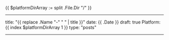 {{ $platformDirArray := split .File.Dir "/" }}

---
title: "{{ replace .Name "-" " " | title }}"
date: {{ .Date }}
draft: true
Platform: {{ index $platformDirArray 1 }}
type: "posts"

---

